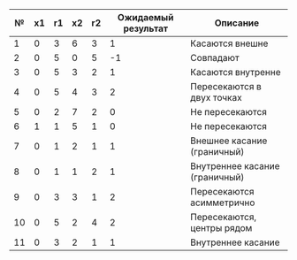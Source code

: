 | №  | x1 | r1 | x2 | r2 | Ожидаемый результат | Описание                       |
|----|----|----|----|----|---------------------|--------------------------------|
| 1  |  0 |  3 |  6 |  3 |          1          | Касаются внешне                |
| 2  |  0 |  5 |  0 |  5 |         -1          | Совпадают                      |
| 3  |  0 |  5 |  3 |  2 |          1          | Касаются внутренне             |
| 4  |  0 |  5 |  4 |  3 |          2          | Пересекаются в двух точках     |
| 5  |  0 |  2 |  7 |  2 |          0          | Не пересекаются                |
| 6  |  1 |  1 |  5 |  1 |          0          | Не пересекаются                |
| 7  |  0 |  1 |  2 |  1 |          1          | Внешнее касание (граничный)    |
| 8  |  0 |  1 |  1 |  2 |          1          | Внутреннее касание (граничный) |
| 9  |  0 |  3 |  3 |  1 |          2          | Пересекаются асимметрично      |
| 10 |  0 |  5 |  2 |  4 |          2          | Пересекаются, центры рядом     |
| 11 |  0 |  3 |  2 |  1 |          1          | Внутреннее касание             |